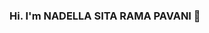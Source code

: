 ### Hi. I'm NADELLA SITA RAMA PAVANI 👋 

<!--
**PAVANINADELLA/PAVANINADELLA** is a ✨ _special_ ✨ repository because its `README.md` (this file) appears on your GitHub profile.

Here are some ideas to get you started:

## -  🔭 I’m a Mechanical Engineer, love to work and learn new things. 
## -  🌱 I’m currently learning Data Science.
## -  👯 I am currently sharing a bit of my knowledge to the world through my blogs and open source communities.
## -  📫 How to reach me: 
         ## LinkedIn: https://www.linkedin.com/in/nadella-sita-rama-pavani-738528b1/
-->
